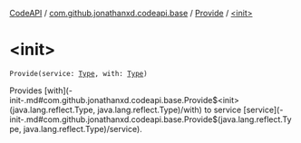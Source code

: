[CodeAPI](../../index.md) / [com.github.jonathanxd.codeapi.base](../index.md) / [Provide](index.md) / [&lt;init&gt;](.)

# &lt;init&gt;

`Provide(service: `[`Type`](http://docs.oracle.com/javase/6/docs/api/java/lang/reflect/Type.html)`, with: `[`Type`](http://docs.oracle.com/javase/6/docs/api/java/lang/reflect/Type.html)`)`

Provides [with](-init-.md#com.github.jonathanxd.codeapi.base.Provide$<init>(java.lang.reflect.Type, java.lang.reflect.Type)/with) to service [service](-init-.md#com.github.jonathanxd.codeapi.base.Provide$<init>(java.lang.reflect.Type, java.lang.reflect.Type)/service).

